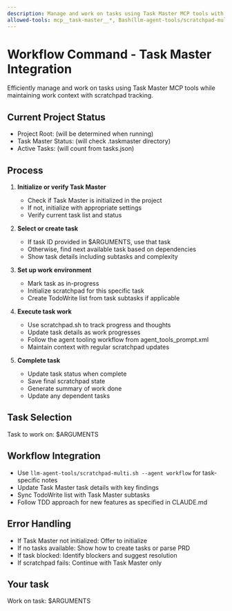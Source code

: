 ```yaml
---
description: Manage and work on tasks using Task Master MCP tools with integrated scratchpad tracking
allowed-tools: mcp__task-master__*, Bash(llm-agent-tools/scratchpad-multi.sh:*), Read(*), Edit(*), TodoWrite
---
```


# Workflow Command - Task Master Integration

Efficiently manage and work on tasks using Task Master MCP tools while maintaining work context with scratchpad tracking.

## Current Project Status
- Project Root: (will be determined when running)
- Task Master Status: (will check .taskmaster directory)
- Active Tasks: (will count from tasks.json)

## Process

1. **Initialize or verify Task Master**
   - Check if Task Master is initialized in the project
   - If not, initialize with appropriate settings
   - Verify current task list and status

2. **Select or create task**
   - If task ID provided in $ARGUMENTS, use that task
   - Otherwise, find next available task based on dependencies
   - Show task details including subtasks and complexity

3. **Set up work environment**
   - Mark task as in-progress
   - Initialize scratchpad for this specific task
   - Create TodoWrite list from task subtasks if applicable

4. **Execute task work**
   - Use scratchpad.sh to track progress and thoughts
   - Update task details as work progresses
   - Follow the agent tooling workflow from agent_tools_prompt.xml
   - Maintain context with regular scratchpad updates

5. **Complete task**
   - Update task status when complete
   - Save final scratchpad state
   - Generate summary of work done
   - Update any dependent tasks

## Task Selection
Task to work on: $ARGUMENTS

## Workflow Integration

- Use `llm-agent-tools/scratchpad-multi.sh --agent workflow` for task-specific notes
- Update Task Master task details with key findings
- Sync TodoWrite list with Task Master subtasks
- Follow TDD approach for new features as specified in CLAUDE.md

## Error Handling

- If Task Master not initialized: Offer to initialize
- If no tasks available: Show how to create tasks or parse PRD
- If task blocked: Identify blockers and suggest resolution
- If scratchpad fails: Continue with Task Master only

## Your task
Work on task: $ARGUMENTS